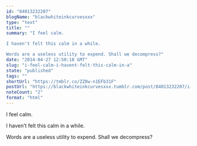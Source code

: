 ```yaml
---
id: "84013232207"
blogName: "blackwhiteinkcurvesxxx"
type: "text"
title: ""
summary: "I feel calm.

I haven't felt this calm in a while.

Words are a useless utility to expend. Shall we decompress?"
date: "2014-04-27 12:50:18 GMT"
slug: "i-feel-calm-i-havent-felt-this-calm-in-a"
state: "published"
tags: ""
shortUrl: "https://tmblr.co/ZZ0w-n1EFb31F"
postUrl: "https://blackwhiteinkcurvesxxx.tumblr.com/post/84013232207/i-feel-calm-i-havent-felt-this-calm-in-a"
noteCount: "2"
format: "html"
---
```


I feel calm.

I haven’t felt this calm in a while.

Words are a useless utility to expend. Shall we decompress?